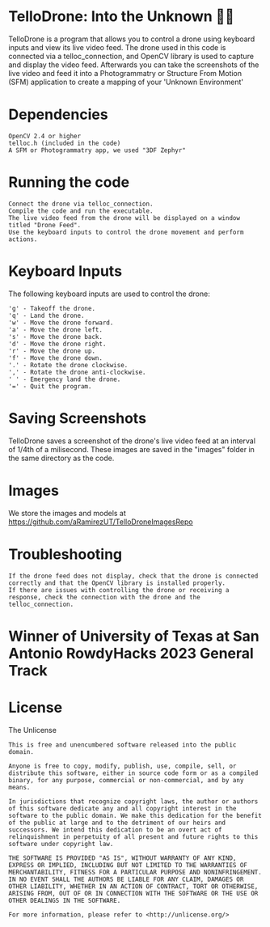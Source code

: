 # TelloDrone: Into the Unknown 🤖🚀
TelloDrone is a program that allows you to control a drone using keyboard inputs and view its live video feed. The drone used in this code is connected via a telloc_connection, and OpenCV library is used to capture and display the video feed. Afterwards you can take the screenshots of the live video and feed it into a Photogrammatry or Structure From Motion (SFM) application to create a mapping of your 'Unknown Environment'

# Dependencies

    OpenCV 2.4 or higher
    telloc.h (included in the code)
    A SFM or Photogrammatry app, we used "3DF Zephyr"

# Running the code

    Connect the drone via telloc_connection.
    Compile the code and run the executable.
    The live video feed from the drone will be displayed on a window titled "Drone Feed".
    Use the keyboard inputs to control the drone movement and perform actions.

# Keyboard Inputs

The following keyboard inputs are used to control the drone:

    'g' - Takeoff the drone.
    'q' - Land the drone.
    'w' - Move the drone forward.
    'a' - Move the drone left.
    's' - Move the drone back.
    'd' - Move the drone right.
    'r' - Move the drone up.
    'f' - Move the drone down.
    '.' - Rotate the drone clockwise.
    ',' - Rotate the drone anti-clockwise.
    ' ' - Emergency land the drone.
    '=' - Quit the program.

# Saving Screenshots

TelloDrone saves a screenshot of the drone's live video feed at an interval of 1/4th of a milisecond. These images are saved in the "images" folder in the same directory as the code.

# Images
We store the images and models at https://github.com/aRamirezUT/TelloDroneImagesRepo

# Troubleshooting

    If the drone feed does not display, check that the drone is connected correctly and that the OpenCV library is installed properly.
    If there are issues with controlling the drone or receiving a response, check the connection with the drone and the telloc_connection.
    
# Winner of University of Texas at San Antonio RowdyHacks 2023 General Track

# License
The Unlicense

```
This is free and unencumbered software released into the public domain.

Anyone is free to copy, modify, publish, use, compile, sell, or
distribute this software, either in source code form or as a compiled
binary, for any purpose, commercial or non-commercial, and by any
means.

In jurisdictions that recognize copyright laws, the author or authors
of this software dedicate any and all copyright interest in the
software to the public domain. We make this dedication for the benefit
of the public at large and to the detriment of our heirs and
successors. We intend this dedication to be an overt act of
relinquishment in perpetuity of all present and future rights to this
software under copyright law.

THE SOFTWARE IS PROVIDED "AS IS", WITHOUT WARRANTY OF ANY KIND,
EXPRESS OR IMPLIED, INCLUDING BUT NOT LIMITED TO THE WARRANTIES OF
MERCHANTABILITY, FITNESS FOR A PARTICULAR PURPOSE AND NONINFRINGEMENT.
IN NO EVENT SHALL THE AUTHORS BE LIABLE FOR ANY CLAIM, DAMAGES OR
OTHER LIABILITY, WHETHER IN AN ACTION OF CONTRACT, TORT OR OTHERWISE,
ARISING FROM, OUT OF OR IN CONNECTION WITH THE SOFTWARE OR THE USE OR
OTHER DEALINGS IN THE SOFTWARE.

For more information, please refer to <http://unlicense.org/>
```
